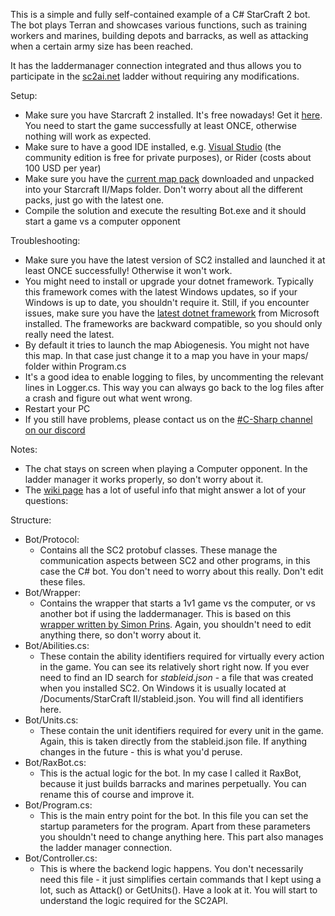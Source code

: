 This is a simple and fully self-contained example of a C# StarCraft 2 bot. The bot plays Terran and showcases various functions, such as training workers and marines, building depots and barracks, as well as attacking when a certain army size has been reached.

It has the laddermanager connection integrated and thus allows you to participate in the [sc2ai.net](sc2ai.net) ladder without requiring any modifications.

Setup:
- Make sure you have Starcraft 2 installed. It's free nowadays! Get it [here](https://us.battle.net/account/download/). You need to start the game successfully at least ONCE, otherwise nothing will work as expected.
- Make sure to have a good IDE installed, e.g. [Visual Studio](https://www.visualstudio.com/thank-you-downloading-visual-studio/?sku=Community&rel=15) (the community edition is free for private purposes), or Rider (costs about 100 USD per year)
- Make sure you have the [current map pack](https://github.com/Blizzard/s2client-proto#downloads) downloaded and unpacked into your Starcraft II/Maps folder. Don't worry about all the different packs, just go with the latest one. 
- Compile the solution and execute the resulting Bot.exe and it should start a game vs a computer opponent

Troubleshooting:
- Make sure you have the latest version of SC2 installed and launched it at least ONCE successfully! Otherwise it won't work.
- You might need to install or upgrade your dotnet framework. Typically this framework comes with the latest Windows updates, so if your Windows is up to date, you shouldn't require it. Still, if you encounter issues, make sure you have the [latest dotnet framework](https://www.microsoft.com/net/download/dotnet-framework-runtime) from Microsoft installed. The frameworks are backward compatible, so you should only really need the latest.
- By default it tries to launch the map Abiogenesis. You might not have this map. In that case just change it to a map you have in your maps/ folder within Program.cs
- It's a good idea to enable logging to files, by uncommenting the relevant lines in Logger.cs. This way you can always go back to the log files after a crash and figure out what went wrong. 
- Restart your PC
- If you still have problems, please contact us on the [#C-Sharp channel on our discord](http://discord.gg/qTZ65sh)


Notes:
- The chat stays on screen when playing a Computer opponent. In the ladder manager it works properly, so don't worry about it.
- The [wiki page](http://wiki.sc2ai.net/) has a lot of useful info that might answer a lot of your questions: 


Structure:

* Bot/Protocol: 
  * Contains all the SC2 protobuf classes. These manage the communication aspects between SC2 and other programs, in this case the C# bot. You don't need to worry about this really. Don't edit these files.
* Bot/Wrapper: 
  * Contains the wrapper that starts a 1v1 game vs the computer, or vs another bot if using the laddermanager. This is based on this [wrapper written by Simon Prins](https://raw.githubusercontent.com/SimonPrins/ExampleBot). Again, you shouldn't need to edit anything there, so don't worry about it.
* Bot/Abilities.cs:
  * These contain the ability identifiers required for virtually every action in the game. You can see its relatively short right now. If you ever need to find an ID search for *stableid.json* - a file that was created when you installed SC2. On Windows it is usually located at /Documents/StarCraft II/stableid.json. You will find all identifiers here.
* Bot/Units.cs:
  * These contain the unit identifiers required for every unit in the game. Again, this is taken directly from the stableid.json file. If anything changes in the future - this is what you'd peruse.
* Bot/RaxBot.cs:
  * This is the actual logic for the bot. In my case I called it RaxBot, because it just builds barracks and marines perpetually. You can rename this of course and improve it. 
* Bot/Program.cs:
  * This is the main entry point for the bot. In this file you can set the startup parameters for the program. Apart from these parameters you shouldn't need to change anything here. This part also manages the ladder manager connection.
* Bot/Controller.cs:
  * This is where the backend logic happens. You don't necessarily need this file - it just simplifies certain commands that I kept using a lot, such as Attack() or GetUnits(). Have a look at it. You will start to understand the logic required for the SC2API.







